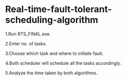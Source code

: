 # Real-time-fault-tolerant-scheduling-algorithm

1.Run RTS_FINAL.exe.

2.Enter no. of tasks.

3.Choose which task and where to initiate fault.

4.Both scheduler will schedule all the tasks accordingly.

5.Analyze the time taken by both algorithms.
